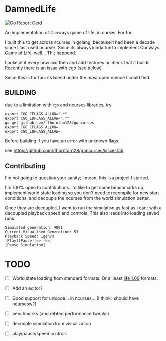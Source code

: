 DamnedLife
==========
[![Go Report Card](https://goreportcard.com/badge/github.com/yarbelk/damnedlife)](https://goreportcard.com/report/github.com/yarbelk/damnedlife)


An implementation of Conways game of life, in curses.  For fun.

I built this to get across ncurses in golang, because it had been a decade since I last used
ncurses.  Since its always kinda fun to implement Conways Game of Life; well... This happend.

I poke at it every now and then and add features or check that it builds.  Recently
there is an issue with cgo (see below)

Since this is for fun: its licend under the _most_ open licence I could find.

BUILDING
--------

due to a limitation with `cgo` and ncurses libraries,
try

```
export CGO_CFLAGS_ALLOW=".*"
export CGO_LDFLAGS_ALLOW=".*"
go get github.com/rthornton128/goncurses
export CGO_CFLAGS_ALLOW=
export CGO_LDFLAGS_ALLOW=
```

Before building if you have an error with unknown flags.

see https://github.com/rthornton128/goncurses/issues/55


Contributing
------------

I'm not going to question your sanity; I mean, this is a project I started.

I'm 100% open to contributions.  I'd like to get some benchmarks up, implement
world state loading so you don't need to recompile for new start conditions,
and decouple the ncurses from the world simulation better.

Once they are decoupled, I want to run the simulation as fast as I can; with
a decoupled playback speed and controls.  This also leads into loading
saved runs.


```
Simulated generation: 9001
Current Visualised Generation: 53
Playback Speed: 1gen/s
[Play][Pause][>>][<<]
[Pause Simulation]
```

TODO
====


 - [ ] World state loading from standard formats.  Or at least
       [life 1.06](http://psoup.math.wisc.edu/mcell/ca_files_formats.html)
       formats.

 - [ ] Add an editor?

 - [ ] Good support for unicode... in ncurses...
       (I think I should have ncursesw?)

 - [ ] benchmarks (and related performance tweaks)

 - [ ] decouple simulation from visualizaiton

 - [ ] play/pause/speed controls

